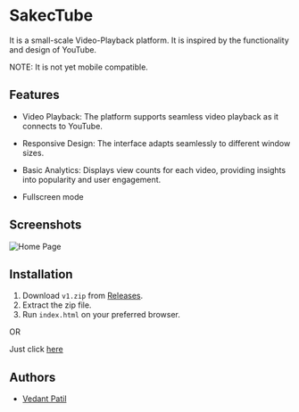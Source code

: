 
# SakecTube

It is a small-scale Video-Playback platform. It is inspired by the functionality and design of YouTube.

NOTE: It is not yet mobile compatible.
## Features

- Video Playback: The platform supports seamless video playback as it connects to YouTube.

- Responsive Design: The interface adapts seamlessly to different window sizes.

- Basic Analytics: Displays view counts for each video, providing insights into popularity and user engagement.

- Fullscreen mode



## Screenshots

![Home Page](https://i.ibb.co/CJgcpnp/48039e3cca6b.png)


## Installation
1. Download `v1.zip` from [Releases](https://github.com/vedantp1907/Mini-Project-1/releases).
2. Extract the zip file.
3. Run `index.html` on your preferred browser.

OR

Just click [here](https://vedantp1907.github.io/Mini-Project-1/)
## Authors

- [Vedant Patil](https://github.com/vedantp1907)

